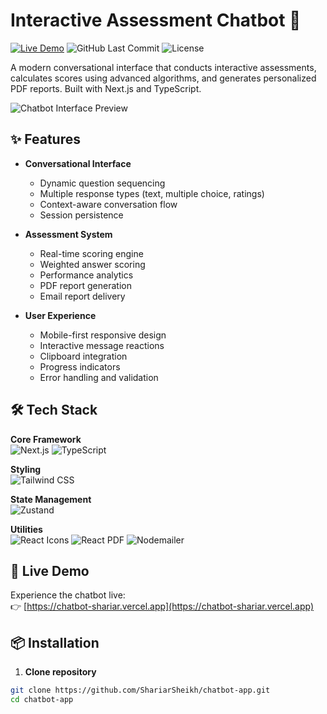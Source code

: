 # Interactive Assessment Chatbot 🤖

[![Live Demo](https://img.shields.io/badge/Live%20Demo-Chat%20Now-blue?style=for-the-badge&logo=vercel)](https://chatbot-shariar.vercel.app)
![GitHub Last Commit](https://img.shields.io/github/last-commit/ShariarSheikh/chatbot-app?style=for-the-badge)
![License](https://img.shields.io/github/license/ShariarSheikh/chatbot-app?style=for-the-badge)

A modern conversational interface that conducts interactive assessments, calculates scores using advanced algorithms, and generates personalized PDF reports. Built with Next.js and TypeScript.

![Chatbot Interface Preview](./public/screenshot.png)

## ✨ Features

- **Conversational Interface**

  - Dynamic question sequencing
  - Multiple response types (text, multiple choice, ratings)
  - Context-aware conversation flow
  - Session persistence

- **Assessment System**

  - Real-time scoring engine
  - Weighted answer scoring
  - Performance analytics
  - PDF report generation
  - Email report delivery

- **User Experience**
  - Mobile-first responsive design
  - Interactive message reactions
  - Clipboard integration
  - Progress indicators
  - Error handling and validation

## 🛠 Tech Stack

**Core Framework**  
![Next.js](https://img.shields.io/badge/Next.js-000000?style=for-the-badge&logo=nextdotjs&logoColor=white)
![TypeScript](https://img.shields.io/badge/TypeScript-3178C6?style=for-the-badge&logo=typescript&logoColor=white)

**Styling**  
![Tailwind CSS](https://img.shields.io/badge/Tailwind_CSS-06B6D4?style=for-the-badge&logo=tailwind-css&logoColor=white)

**State Management**  
![Zustand](https://img.shields.io/badge/Zustand-764ABC?style=for-the-badge&logo=redux&logoColor=white)

**Utilities**  
![React Icons](https://img.shields.io/badge/React_Icons-61DAFB?style=for-the-badge&logo=react&logoColor=white)
![React PDF](https://img.shields.io/badge/React_PDF-61DAFB?style=for-the-badge&logo=react&logoColor=white)
![Nodemailer](https://img.shields.io/badge/Nodemailer-339933?style=for-the-badge&logo=nodemailer&logoColor=white)

## 🚀 Live Demo

Experience the chatbot live:  
👉 [https://chatbot-shariar.vercel.app](https://chatbot-shariar.vercel.app)

## 📦 Installation

1. **Clone repository**

```bash
git clone https://github.com/ShariarSheikh/chatbot-app.git
cd chatbot-app
```
